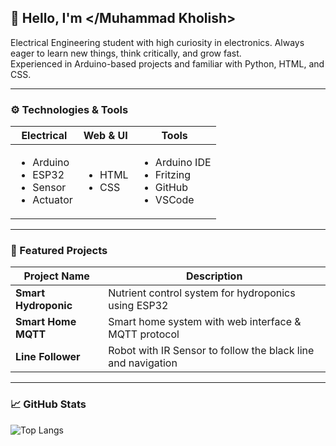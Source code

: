 ## 👋 Hello, I'm </Muhammad Kholish>

Electrical Engineering student with high curiosity in electronics. Always eager to learn new things, think critically, and grow fast.  
Experienced in Arduino-based projects and familiar with Python, HTML, and CSS.

---

### ⚙️ Technologies & Tools

| Electrical | Web & UI | Tools |
|------------------|-----------|-------------------------|
| <ul><li>Arduino</li><li>ESP32</li><li>Sensor</li><li>Actuator</li></ul> | <ul><li>HTML</li><li>CSS</li></ul> | <ul><li>Arduino IDE</li><li>Fritzing</li><li>GitHub</li><li>VSCode</li></ul> |

---

### 🚀 Featured Projects

| Project Name | Description |
|--------------|-------------|
| **Smart Hydroponic** | Nutrient control system for hydroponics using ESP32 |
| **Smart Home MQTT** | Smart home system with web interface & MQTT protocol |
| **Line Follower** | Robot with IR Sensor to follow the black line and navigation |

---

### 📈 GitHub Stats

![Top Langs](https://github-readme-stats.vercel.app/api/top-langs/?username=Icyrisu&layout=compact&theme=radical)

